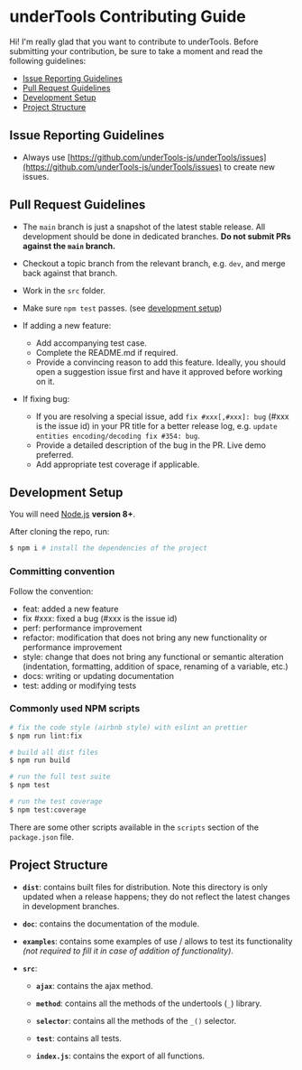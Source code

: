 # underTools Contributing Guide

Hi! I'm really glad that you want to contribute to underTools. Before submitting your contribution, be sure to take a moment and read the following guidelines:

- [Issue Reporting Guidelines](#issue-reporting-guidelines)
- [Pull Request Guidelines](#pull-request-guidelines)
- [Development Setup](#development-setup)
- [Project Structure](#project-structure)

## Issue Reporting Guidelines

- Always use [https://github.com/underTools-js/underTools/issues](https://github.com/underTools-js/underTools/issues) to create new issues.

## Pull Request Guidelines

- The `main` branch is just a snapshot of the latest stable release. All development should be done in dedicated branches. **Do not submit PRs against the `main` branch.**

- Checkout a topic branch from the relevant branch, e.g. `dev`, and merge back against that branch.

- Work in the `src` folder.

- Make sure `npm test` passes. (see [development setup](#development-setup))

- If adding a new feature:

  - Add accompanying test case.
  - Complete the README.md if required.
  - Provide a convincing reason to add this feature. Ideally, you should open a suggestion issue first and have it approved before working on it.

- If fixing bug:
  - If you are resolving a special issue, add `fix #xxx[,#xxx]: bug` (#xxx is the issue id) in your PR title for a better release log, e.g. `update entities encoding/decoding fix #354: bug`.
  - Provide a detailed description of the bug in the PR. Live demo preferred.
  - Add appropriate test coverage if applicable.

## Development Setup

You will need [Node.js](http://nodejs.org) **version 8+**.

After cloning the repo, run:

```bash
$ npm i # install the dependencies of the project
```

### Committing convention

Follow the convention:

- feat: added a new feature
- fix #xxx: fixed a bug (#xxx is the issue id)
- perf: performance improvement
- refactor: modification that does not bring any new functionality or performance improvement
- style: change that does not bring any functional or semantic alteration (indentation, formatting, addition of space, renaming of a variable, etc.)
- docs: writing or updating documentation
- test: adding or modifying tests

### Commonly used NPM scripts

```bash
# fix the code style (airbnb style) with eslint an prettier
$ npm run lint:fix

# build all dist files
$ npm run build

# run the full test suite
$ npm test

# run the test coverage
$ npm test:coverage
```

There are some other scripts available in the `scripts` section of the `package.json` file.

## Project Structure

- **`dist`**: contains built files for distribution. Note this directory is only updated when a release happens; they do not reflect the latest changes in development branches.

- **`doc`**: contains the documentation of the module.

- **`examples`**: contains some examples of use / allows to test its functionality _(not required to fill it in case of addition of functionality)_.

- **`src`**:

  - **`ajax`**: contains the ajax method.

  - **`method`**: contains all the methods of the undertools (`_`) library.

  - **`selector`**: contains all the methods of the `_()` selector.

  - **`test`**: contains all tests.

  - **`index.js`**: contains the export of all functions.
